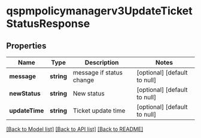 # qspmpolicymanagerv3UpdateTicketStatusResponse

## Properties
Name | Type | Description | Notes
------------ | ------------- | ------------- | -------------
**message** | **string** | message if status change | [optional] [default to null]
**newStatus** | **string** | New status | [optional] [default to null]
**updateTime** | **string** | Ticket update time | [optional] [default to null]

[[Back to Model list]](../README.md#documentation-for-models) [[Back to API list]](../README.md#documentation-for-api-endpoints) [[Back to README]](../README.md)


